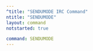 ```yaml
---
^title: "SENDUMODE IRC Command"
ntitle: "SENDUMODE"
layout: command
notstarted: true

command: SENDUMODE
---
```

